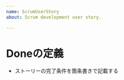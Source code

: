 ```yaml
---
name: ScrumUserStory
about: Scrum development user story.

---
```


# Doneの定義
- ストーリーの完了条件を箇条書きで記載する
